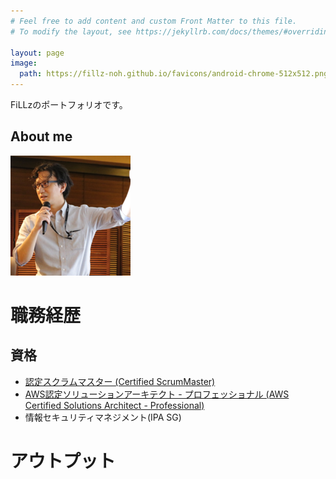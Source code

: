 ```yaml
---
# Feel free to add content and custom Front Matter to this file.
# To modify the layout, see https://jekyllrb.com/docs/themes/#overriding-theme-defaults

layout: page
image: 
  path: https://fillz-noh.github.io/favicons/android-chrome-512x512.png
---
```


FiLLzのポートフォリオです。

## About me

![Yusuke WADA](./favicons/android-chrome-192x192.png)

# 職務経歴



## 資格
* [認定スクラムマスター (Certified ScrumMaster)](https://bcert.me/suluklbtx)
* [AWS認定ソリューションアーキテクト - プロフェッショナル (AWS Certified Solutions Architect - Professional)](https://www.credly.com/users/yusuke-wada/badges)
* 情報セキュリティマネジメント(IPA SG)

# アウトプット
